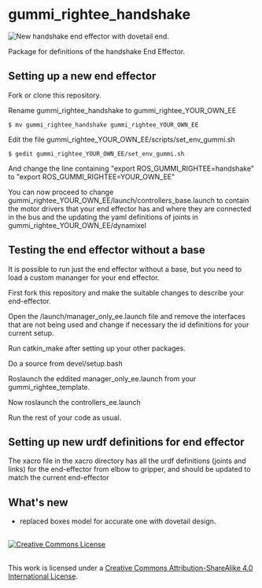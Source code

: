 # gummi_rightee_handshake

![](https://raw.githubusercontent.com/wiki/frederico-klein/gummi_rightee_handshake/images/handshake_dovetail.png "New handshake end effector with dovetail end.")


Package for definitions of the handshake End Effector.

## Setting up a new end effector

Fork or clone this repository.

Rename gummi_rightee_handshake to gummi_rightee_YOUR_OWN_EE

`$ mv gummi_rightee_handshake gummi_rightee_YOUR_OWN_EE`

Edit the file gummi_rightee_YOUR_OWN_EE/scripts/set_env_gummi.sh

`$ gedit gummi_rightee_YOUR_OWN_EE/set_env_gummi.sh`

And change the line containing "export ROS_GUMMI_RIGHTEE=handshake" to "export ROS_GUMMI_RIGHTEE=YOUR_OWN_EE"

You can now proceed to change gummi_rightee_YOUR_OWN_EE/launch/controllers_base.launch to contain the motor drivers that your end effector has and where they are connected in the bus and the updating the yaml definitions of joints in gummi_rightee_YOUR_OWN_EE/dynamixel

## Testing the end effector without a base

It is possible to run just the end effector without a base, but you need to load a custom mananger for your end effector.

First fork this repository and make the suitable changes to describe your end-effector.

Open the /launch/manager_only_ee.launch file and remove the interfaces that are not being used and change if necessary the id definitions for your current setup.

Run catkin_make after setting up your other packages.

Do a source from devel/setup.bash

Roslaunch the eddited manager_only_ee.launch from your gummi_rightee_template.

Now roslaunch the controllers_ee.launch

Run the rest of your code as usual.

## Setting up new urdf definitions for end effector

The xacro file in the xacro directory has all the urdf definitions (joints and links) for the end-effector from elbow to gripper, and should be updated to match the current end-effector

## What's new

 - replaced boxes model for accurate one with dovetail design. 
 
##

<a rel="license" href="http://creativecommons.org/licenses/by-sa/4.0/"><img alt="Creative Commons License" style="border-width:0" src="https://i.creativecommons.org/l/by-sa/4.0/88x31.png" /></a>

<br />This work is licensed under a <a rel="license" href="http://creativecommons.org/licenses/by-sa/4.0/">Creative Commons Attribution-ShareAlike 4.0 International License</a>.
